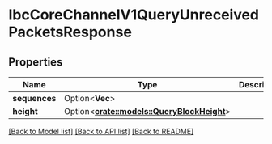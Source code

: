 # IbcCoreChannelV1QueryUnreceivedPacketsResponse

## Properties

Name | Type | Description | Notes
------------ | ------------- | ------------- | -------------
**sequences** | Option<**Vec<String>**> |  | [optional]
**height** | Option<[**crate::models::QueryBlockHeight**](query_block_height.md)> |  | [optional]

[[Back to Model list]](../README.md#documentation-for-models) [[Back to API list]](../README.md#documentation-for-api-endpoints) [[Back to README]](../README.md)


